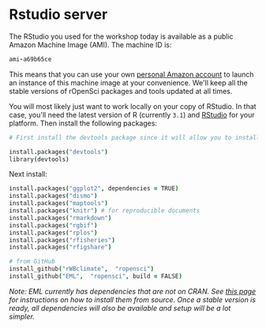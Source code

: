 
# Rstudio server

The RStudio you used for the workshop today is available as a public Amazon Machine Image (AMI). The machine ID is:

```coffee
ami-a69b65ce
```

This means that you can use your own [personal Amazon account](https://console.aws.amazon.com/console/home) to launch an instance of this machine image at your convenience. We'll keep all the stable versions of rOpenSci packages and tools updated at all times. 

You will most likely just want to work locally on your copy of RStudio. In that case, you'll need the latest version of R (currently `3.1`) and [RStudio](http://www.rstudio.com/) for your platform. Then install the following packages:

```coffee
# First install the devtools package since it will allow you to install packages directly from GitHub that haven't yet been submitted to CRAN.

install.packages("devtools")
library(devtools)
```

Next install:

```coffee
install.packages("ggplot2", dependencies = TRUE)
install.packages("dismo")
install.packages("maptools")
install.packages("knitr") # for reproducible documents
install.packages("rmarkdown")  
install.packages("rgbif")
install.packages("rplos")
install.packages("rfisheries")
install.packages("rfigshare")

# from GitHub
install_github("rWBclimate",  "ropensci")
install_github("EML",  "ropensci", build = FALSE)
```

*Note: EML currently has dependencies that are not on CRAN. See [this page](https://github.com/ropensci/workshop-stanford-2014-06/blob/master/scripts/install.R) for instructions on how to install them from source. Once a stable version is ready, all dependencies will also be available and setup will be a lot simpler.*


